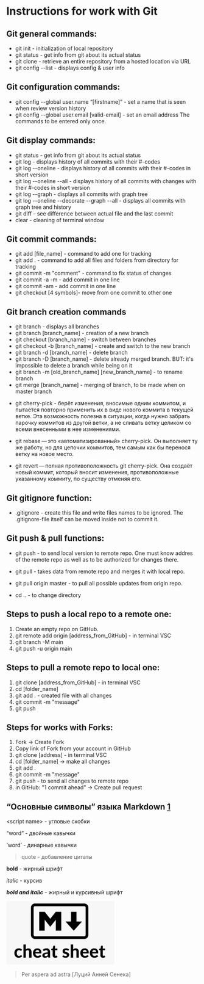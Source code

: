 # Instructions for work with Git

## Git general commands:

- git init - initialization of local repository
- git status - get info from git about its actual status
- git clone - retrieve an entire repository from a hosted location via URL
- git config --list - displays config & user info
## Git configuration commands:

* git config --global user.name “[firstname]” - set a name that is seen when review version history
* git config --global user.email [valid-email] - set an email address
The commands to be entered only once.
## Git display commands:

- git status - get info from git about its actual status
- git log - displays history of all commits with their #-codes
- git log --oneline - displays history of all commits with their #-codes in short version
- git log --oneline --all - displays history of all commits with changes with their #-codes in short version
- git log --graph - displays all commits with graph tree
- git log --oneline --decorate --graph --all - displays all commits with graph tree and history
- git diff - see difference between actual file and the last commit 
- clear - cleaning of terminal window
## Git commit commands:

- git add [file_name] - command to add one for tracking
- git add . - command to add all files and folders from directory for tracking
- git commit -m "comment" - command to fix status of changes
- git commit -a -m - add commit in one line
- git commit -am - add commit in one line
- git checkout [4 symbols]- move from one commit to other one
## Git branch creation commands

* git branch - displays all branches
* git branch [branch_name] - creation of a new branch
* git checkout [branch_name] - switch between branches
* git checkout -b [branch_name] - create and switch to the new branch
* git branch -d [branch_name] - delete branch
* git branch -D [branch_name] - delete already merged branch. BUT: it's impossible to delete a branch while being on it
* git branch -m [old_branch_name] [new_branch_name] - to rename branch
* git merge [branch_name] - merging of branch, to be made when on master branch

- git cherry-pick - берёт изменения, вносимые одним коммитом, и пытается повторно применить их в виде нового коммита в текущей ветке. Эта возможность полезна в ситуации, когда нужно забрать парочку коммитов из другой ветки, а не сливать ветку целиком со всеми внесенными в нее изменениями.

- git rebase — это «автоматизированный» cherry-pick. Он выполняет ту же работу, но для цепочки коммитов, тем самым как бы перенося ветку на новое место.

- git revert — полная противоположность git cherry-pick. Она создаёт новый коммит, который вносит изменения, противоположные указанному коммиту, по существу отменяя его.

## Git gitignore function:

- .gitignore - create this file and write files names to be ignored. The .gitignore-file itself can be moved inside not to commit it.

## Git push & pull functions:

- git push - to send local version to remote repo. One must know addres of the remote repo as well as to be authorized for changes there.

- git pull - takes data from remote repo and merges it with local repo.

- git pull origin master - to pull all possible updates from origin repo.

- cd .. - to change directory

## Steps to push a local repo to a remote one:

1. Create an empty repo on GitHub.
2. git remote add origin [address_from_GitHub] - in terminal VSC
3. git branch -M main
4. git push -u origin main

## Steps to pull a remote repo to local one:

1. git clone [address_from_GitHub] - in terminal VSC
2. cd [folder_name]
3. git add . - created file with all changes
4. git commit -m "message"
5. git push

## Steps for works with Forks:
1. Fork -> Create Fork
2. Copy link of Fork from your account in GitHub
3. git clone [address] - in terminal VSC
4. cd [folder_name] -> make all changes
5. git add .
6. git commit -m "message"
7. git push - to send all changes to remote repo
8. in GitHub: "1 commit ahead" -> Create pull request 



## &#8220;Основные символы&#8221; языка Markdown [1]

&lt;script name&gt; - угловые скобки

&#8220;word&#8221; - двойные кавычки

&#8216;word&#8217; - динарные кавычки

> quote - добавление цитаты

**bold** - жирный шрифт

*italic* - курсив

***bold and italic*** - жирный и курсивный шрифт

[1]: https://learn.microsoft.com/ru-ru/contribute/markdown-reference

![markdown_icon](/markdown_icon.png)

> Per aspera ad astra [Луций Анней Сенека] 